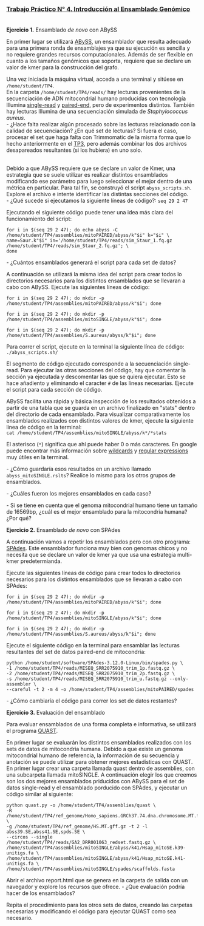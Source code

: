 ### [Trabajo Práctico N° 4. Introducción al Ensamblado Genómico](https://docs.google.com/presentation/)<br/><br/>


**Ejercicio 1.** Ensamblado _de novo_ con ABySS

En primer lugar se utilizará [ABySS](http://www.bcgsc.ca/platform/bioinfo/software/abyss/), un ensamblador que resulta adecuado para una primera ronda de ensamblajes ya que su ejecución es sencilla y no requiere grandes recursos computacionales. Además de ser flexible en cuanto a los tamaños genómicos que soporta, requiere que se declare un valor de kmer para la construcción del grafo.

Una vez iniciada la máquina virtual, acceda a una terminal y sitúese en `/home/student/TP4`.<br/>
En la carpeta `/home/student/TP4/reads/` hay lecturas provenientes de la secuenciación de ADN mitocondrial humano producidas con tecnología Illumina [single-read](https://trace.ncbi.nlm.nih.gov/Traces/sra/?run=DRR001063) y [paired-end](https://trace.ncbi.nlm.nih.gov/Traces/sra/?run=SRR2075910), pero de experimentos distintos. También hay lecturas Illumina de una secuenciación simulada de _Staphylococcus aureus_.<br/>
\- ¿Hace falta realizar algún procesado sobre las lecturas relacionado con la calidad de secuenciación? ¿En qué set de lecturas? Si fuera el caso, procesar el set que haga falta con Trimmomatic de la misma forma que lo hecho anteriormente en el [TP3](https://github.com/lunfardista/GenEvoPop/tree/master/TP3), pero además combinar los dos archivos desapareados resultantes (si los hubiera) en uno solo.<br/><br/>

Debido a que ABySS requiere que se declare un valor de Kmer, una estrategia que se suele utilizar es realizar distintos ensamblados modificando ese parámetro para luego seleccionar el mejor dentro de una métrica en particular. Para tal fin, se construyó el script `abyss_scripts.sh`. Explore el archivo e intente identificar las distintas secciones del código.<br/>
\- ¿Qué sucede si ejecutamos la siguiente líneas de código?: `seq 29 2 47`

Ejecutando el siguiente código puede tener una idea más clara del funcionamiento del script:

    for i in $(seq 29 2 47); do echo abyss -C /home/student/TP4/assemblies/mitoPAIRED/abyss/k"$i" k="$i" \
    name=Saur.k"$i" in='/home/student/TP4/reads/sim_Staur_1.fq.gz /home/student/TP4/reads/sim_Staur_2.fq.gz'; \
    done
\- ¿Cuántos ensamblados generará el script para cada set de datos?

A continuación se utilizará la misma idea del script para crear todos lo directorios necesarios para los distintos ensamblados que se llevaran a cabo con ABySS. Ejecute las siguientes líneas de código:<br/>

`for i in $(seq 29 2 47); do mkdir -p /home/student/TP4/assemblies/mitoPAIRED/abyss/k"$i"; done`

`for i in $(seq 29 2 47); do mkdir -p /home/student/TP4/assemblies/mitoSINGLE/abyss/k"$i"; done`

`for i in $(seq 29 2 47); do mkdir -p /home/student/TP4/assemblies/S.aureus/abyss/k"$i"; done`

Para correr el script, ejecute en la terminal la siguiente línea de código:<br/>
`./abyss_scripts.sh/`

El segmento de código ejecutado corresponde a la secuenciación single-read. Para ejecutar las otras secciones del código, hay que comentar la sección ya ejecutada y descomentar las que se quiera ejecutar. Esto se hace añadiento y eliminando el caracter `#` de las líneas necesarias. Ejecute el script para cada sección de código.

ABySS facilita una rápida y básica inspección de los resultados obtenidos a partir de una tabla que se guarda en un archivo finalizado en "stats" dentro del directorio de cada ensamblado. Para visualizar comparativamente los ensamblados realizados con distintos valores de kmer, ejecute la siguiente linea de código en la terminal:<br/>
`cat /home/student/TP4/assemblies/mitoSINGLE/abyss/k*/*stats`

El asterisco (`*`) significa que ahí puede haber 0 o más caracteres. En google puede encontrar más información sobre [wildcards](http://tldp.org/LDP/GNU-Linux-Tools-Summary/html/x11655.htm) y [regular expressions](http://tldp.org/LDP/Bash-Beginners-Guide/html/sect_04_01.html) muy útiles en la terminal.<br/>

\- ¿Cómo guardaría esos resultados en un archivo llamado `abyss_mitoSINGLE.rslts`? Realice lo mismo para los otros grupos de ensamblados.

\- ¿Cuáles fueron los mejores ensamblados en cada caso?

\- Si se tiene en cuenta que el genoma mitocondrial humano tiene un tamaño de 16569bp, ¿cuál es el mejor ensamblado para la mitocondria humana? ¿Por qué?


**Ejercicio 2.** Ensamblado _de novo_ con SPAdes

A continuación vamos a repetir los ensamblados pero con otro programa: [SPAdes](http://cab.spbu.ru/software/spades/). Este ensamblador funciona muy bien con genomas chicos y no necesita que se declare un valor de kmer ya que usa una estrategia multi-kmer predetermianda.

Ejecute las siguientes líneas de código para crear todos lo directorios necesarios para los distintos ensamblados que se llevaran a cabo con SPAdes:<br/>
```
for i in $(seq 29 2 47); do mkdir -p /home/student/TP4/assemblies/mitoPAIRED/abyss/k"$i"; done
```

```
for i in $(seq 29 2 47); do mkdir -p /home/student/TP4/assemblies/mitoSINGLE/abyss/k"$i"; done
```

```
for i in $(seq 29 2 47); do mkdir -p /home/student/TP4/assemblies/S.aureus/abyss/k"$i"; done
```

Ejecute el siguiente código en la terminal para ensamblar las lecturas resultantes del set de datos paired-end de mitocondria: 

    python /home/student/software/SPAdes-3.12.0-Linux/bin/spades.py \
    -1 /home/student/TP4/reads/MISEQ_SRR2075910_trim_1p.fastq.gz \
    -2 /home/student/TP4/reads/MISEQ_SRR2075910_trim_2p.fastq.gz \
    -s /home/student/TP4/reads/MISEQ_SRR2075910_trim_u.fastq.gz --only-assembler \
    --careful -t 2 -m 4 -o /home/student/TP4/assemblies/mitoPAIRED/spades

\- ¿Cómo cambiaría el código para correr los set de datos restantes?


**Ejercicio 3.** Evaluación del ensamblado

Para evaluar ensamblados de una forma completa e informativa, se utilizará el programa [QUAST](http://cab.spbu.ru/software/quast).

En primer lugar se evaluarán los distintos ensamblados realizados con los sets de datos de mitocondria humana. Debido a que existe un genoma mitocondrial humano de referencia, la información de su secuencia y anotación se puede utilizar para obtener mejores estadísticas con QUAST.
En primer lugar crear una carpeta llamada quast dentro de assemblies, con una subcarpeta llamada mitoSINGLE. A continuación elegir los que creemos son los dos mejores ensamblados priducidos con ABySS para el set de datos single-read y el ensamblado porducido con SPAdes, y ejecutar un código similar al siguiente:

    python quast.py -o /home/student/TP4/assemblies/quast \
    -R /home/student/TP4/ref_genome/Homo_sapiens.GRCh37.74.dna.chromosome.MT.fa.gz \
    -g /home/student/TP4/ref_genome/HS.MT.gff.gz -t 2 -l abss39.SE,abss41.SE,spds.SE \
    --circos --single /home/student/TP4/reads/GA2_DRR001063_redset.fastq.gz \
    /home/student/TP4/assemblies/mitoSINGLE/abyss/k41/Hsap_mitoSE.k39-unitigs.fa \
    /home/student/TP4/assemblies/mitoSINGLE/abyss/k41/Hsap_mitoSE.k41-unitigs.fa \
    /home/student/TP4/assemblies/mitoSINGLE/spades/scaffolds.fasta

Abrir el archivo report.html que se genera en la carpeta de salida con un navegador y explore los recursos que ofrece.
\- ¿Que evaluación podría hacer de los ensamblados?


Repita el procedimiento para los otros sets de datos, creando las carpetas necesarias y modificando el código para ejecutar QUAST como sea necesario.




